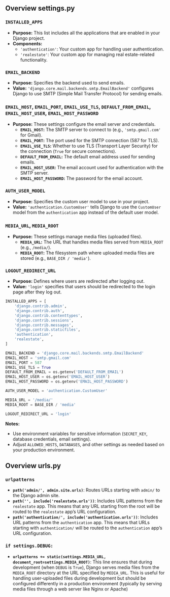 ## Overview settings.py

### `INSTALLED_APPS`

- **Purpose:** This list includes all the applications that are enabled in your Django project.
- **Components:**
  - `'authentication'`: Your custom app for handling user authentication.
  - `'realestate'`: Your custom app for managing real estate-related functionality.

### `EMAIL_BACKEND`

- **Purpose:** Specifies the backend used to send emails.
- **Value:** `'django.core.mail.backends.smtp.EmailBackend'` configures Django to use SMTP (Simple Mail Transfer Protocol) for sending emails.

### `EMAIL_HOST`, `EMAIL_PORT`, `EMAIL_USE_TLS`, `DEFAULT_FROM_EMAIL`, `EMAIL_HOST_USER`, `EMAIL_HOST_PASSWORD`

- **Purpose:** These settings configure the email server and credentials.
  - **`EMAIL_HOST`:** The SMTP server to connect to (e.g., `'smtp.gmail.com'` for Gmail).
  - **`EMAIL_PORT`:** The port used for the SMTP connection (587 for TLS).
  - **`EMAIL_USE_TLS`:** Whether to use TLS (Transport Layer Security) for the connection (`True` for secure connections).
  - **`DEFAULT_FROM_EMAIL`:** The default email address used for sending emails.
  - **`EMAIL_HOST_USER`:** The email account used for authentication with the SMTP server.
  - **`EMAIL_HOST_PASSWORD`:** The password for the email account.

### `AUTH_USER_MODEL`

- **Purpose:** Specifies the custom user model to use in your project.
- **Value:** `'authentication.CustomUser'` tells Django to use the `CustomUser` model from the `authentication` app instead of the default user model.

### `MEDIA_URL`, `MEDIA_ROOT`

- **Purpose:** These settings manage media files (uploaded files).
  - **`MEDIA_URL`:** The URL that handles media files served from `MEDIA_ROOT` (e.g., `/media/`).
  - **`MEDIA_ROOT`:** The filesystem path where uploaded media files are stored (e.g., `BASE_DIR / 'media'`).

### `LOGOUT_REDIRECT_URL`

- **Purpose:** Defines where users are redirected after logging out.
- **Value:** `'login'` specifies that users should be redirected to the login page after they log out.

```python
INSTALLED_APPS = [
    'django.contrib.admin',
    'django.contrib.auth',
    'django.contrib.contenttypes',
    'django.contrib.sessions',
    'django.contrib.messages',
    'django.contrib.staticfiles',
    'authentication',
    'realestate',
]

EMAIL_BACKEND = 'django.core.mail.backends.smtp.EmailBackend'
EMAIL_HOST = 'smtp.gmail.com'
EMAIL_PORT = 587
EMAIL_USE_TLS = True
DEFAULT_FROM_EMAIL = os.getenv('DEFAULT_FROM_EMAIL')
EMAIL_HOST_USER = os.getenv('EMAIL_HOST_USER')
EMAIL_HOST_PASSWORD = os.getenv('EMAIL_HOST_PASSWORD')

AUTH_USER_MODEL = 'authentication.CustomUser'

MEDIA_URL = '/media/'
MEDIA_ROOT = BASE_DIR / 'media'

LOGOUT_REDIRECT_URL = 'login'
```

**Notes:**

- Use environment variables for sensitive information (`SECRET_KEY`, database credentials, email settings).
- Adjust `ALLOWED_HOSTS`, `DATABASES`, and other settings as needed based on your production environment.

## Overview urls.py

### `urlpatterns`

- **`path('admin/', admin.site.urls)`**: Routes URLs starting with `admin/` to the Django admin site.
- **`path('', include('realestate.urls'))`**: Includes URL patterns from the `realestate` app. This means that any URL starting from the root will be routed to the `realestate` app’s URL configuration.
- **`path('authentication/', include('authentication.urls'))`**: Includes URL patterns from the `authentication` app. This means that URLs starting with `authentication/` will be routed to the `authentication` app’s URL configuration.

### `if settings.DEBUG:`

- **`urlpatterns += static(settings.MEDIA_URL, document_root=settings.MEDIA_ROOT)`**: This line ensures that during development (when `DEBUG` is `True`), Django serves media files from the `MEDIA_ROOT` directory at the URL specified by `MEDIA_URL`. This is useful for handling user-uploaded files during development but should be configured differently in a production environment (typically by serving media files through a web server like Nginx or Apache)
